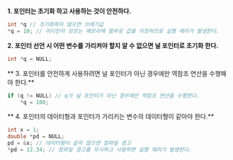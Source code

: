 **1. 포인터는 초기화 하고 사용하는 것이 안전하다.**
```c
int *q // 초기화하지 않으면 쓰레기값
*q = 10; // 어디인지 모르는 메모리에 함부로 값을 지정하므로 실행 에러가 발생한다.
```

**2. 포인터 선언 시 어떤 변수를 가리켜야 할지 알 수 없으면 널 포인터로 초기화 한다.**
```c
int *q = NULL;
```

** 3. 포인터를 안전하게 사용하려면 널 포인터가 아닌 경우에만 역참조 연산을 수행해야 한다.**
```c
if (q != NULL) // q가 널 포인터가 아닌 경우에만 역참조 연산을 수행한다.
	*q = 100;
```

** 4. 포인터의 데이터형과 포인터가 가리키는 변수의 데이터형이 같아야 한다.**
```c
int x = 1;
double *pd = NULL;
pd = &x; // 데이터형이 같지 않으면 컴파일 경고
*pd = 12.34; // 컴파일 경고를 무시하고 사용하면 실행 에러가 발생한다.
```